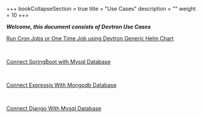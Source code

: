 +++
bookCollapseSection = true
title = "Use Cases"
description = ""
weight = 10
+++


***Welcome, this document consists of Devtron Use Cases***

[Run Cron Jobs or One Time Job using Devtron Generic Helm Chart](/docs/reference/use_cases/devtron_genric_charts_to_run_cron_jobs_or_one_time_job/)

&nbsp;&nbsp;&nbsp; 

[Connect SpringBoot with Mysql Database](/docs/reference/use_cases/connect_spring_boot_with_mysql_database/)

&nbsp;&nbsp;

[Connect Expressjs With Mongodb Database](/docs/reference/use_cases/connect_expressjs_with_mongodb_database/)


&nbsp;&nbsp;

[Connect Django With Mysql Database](/docs/reference/use_cases/connect_django_with_mysql_database/)


